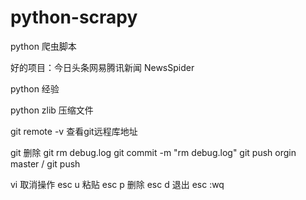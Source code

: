 # python-scrapy
python 爬虫脚本

好的项目：今日头条网易腾讯新闻 NewsSpider



python 经验

python zlib 压缩文件

git remote -v 查看git远程库地址

git 删除
git rm debug.log
git commit -m "rm debug.log"
git push orgin master / git push


vi 取消操作
esc u
粘贴 esc p
删除 esc d
退出 esc :wq
